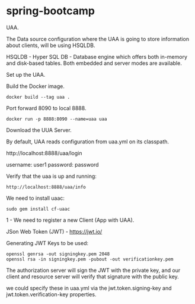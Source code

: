 # spring-bootcamp

UAA.

The Data source configuration where the UAA is going to store information about clients, will be using HSQLDB.

HSQLDB - Hyper SQL DB -  Database engine which offers both in-memory and disk-based tables. Both embedded and server modes are available.

Set up the UAA.

Build the Docker image.
```
docker build --tag uaa .
```

Port forward 8090 to local 8888.
```
docker run -p 8888:8090 --name=uaa uaa
```

Download the UUA Server.

By default, UAA reads configuration from uaa.yml on its classpath.

http://localhost:8888/uaa/login

username: user1
password: password

Verify that the uaa is up and running:
```
http://localhost:8888/uaa/info
```

We need to install uaac:

```
sudo gem install cf-uaac
```


1 - We need to register a new Client (App with UAA).




JSon Web Token (JWT) - https://jwt.io/


Generating JWT Keys to be used:

```
openssl genrsa -out signingkey.pem 2048
openssl rsa -in signingkey.pem -pubout -out verificationkey.pem

```

The authorization server will sign the JWT with the private key, and our client and resource server will verify that signature with the public key.

we could specify these in uaa.yml via the jwt.token.signing-key and jwt.token.verification-key properties.


